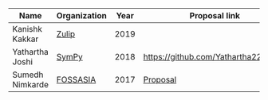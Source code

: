 
| Name | Organization | Year | Proposal link | Contact |
| ---- | ------------ | ---- | ------------- | ------- |
| Kanishk Kakkar | [Zulip](https://github.com/zulip/zulip) | 2019 |
| Yathartha Joshi | [SymPy](https://github.com/sympy/sympy) | 2018 | https://github.com/Yathartha22/GSoC | https://t.me/yathartha |
| Sumedh Nimkarde | [FOSSASIA](https://fossasia.org/) | 2017 | [Proposal](https://docs.google.com/document/d/1w_NoIXTYPRj58jMR4fmsBdSoeM8q60G7sBZT-03XAHE/) | https://t.me/lunaticmonk |
